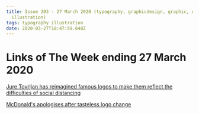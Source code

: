 ```yaml
---
title: Issue 203 - 27 March 2020 (typography, graphicdesign, graphic, design,
  illustration)
tags: typography illustration
date: 2020-03-27T18:47:59.648Z
---
```

# Links of The Week ending 27 March 2020

<a href="https://www.boredpanda.com/artist-shows-how-famous-logos-should-look-during-during-the-coronavirus-outbreak/" title="Jure Tovrljan has reimagined famous logos to make them reflect the difficulties of social distancing" alt="Jure Tovrljan has reimagined famous logos to make them reflect the difficulties of social distancing" target="_blank">Jure Tovrljan has reimagined famous logos to make them reflect the difficulties of social distancing</a>

<a href="https://www.creativebloq.com/news/mcdonalds-logo-backlash" title="McDonald's apologises after tasteless logo change" alt="McDonald's apologises after tasteless logo change" target="_blank">McDonald's apologises after tasteless logo change</a>